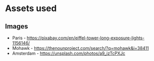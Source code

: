 # Assets used

## Images
- Paris - https://pixabay.com/en/eiffel-tower-long-exposure-lights-1156146/
- Mohawk - https://thenounproject.com/search/?q=mohawk&i=38411
- Amsterdam - https://unsplash.com/photos/a9_izTcPXJc